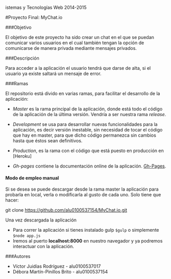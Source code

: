 istemas y Tecnologías Web 2014-2015

#Proyecto Final: MyChat.io


###Objetivo
 
El objetivo de este proyecto ha sido crear un chat en el que se puedan comunicar varios usuarios en el cual también tengan la opción de comunicarse de manera privada mediante mensajes privados. 

###Descripción

Para acceder a la aplicación el usuario tendrá que darse de alta, si el usuario ya existe saltará un mensaje de error.

###Ramas

El repositorio está divido en varias ramas, para facilitar el desarrollo de la aplicación:

- *Master* es la rama principal de la aplicación, donde está todo el código de la aplicación de la última versión. Vendría a ser nuestra rama *release*.

- *Development* se usa para desarrollar nuevas funcionalidades para la aplicación, es decir versión inestable, sin necesidad de tocar el código que hay en master, para que dicho código permanezca sin cambios hasta que éstos sean definitivos.

- *Production*, es la rama con el código que está puesto en producción en [Heroku]
- *Gh-pages* contiene la documentación online de la aplicación. [Gh-Pages](http://alu0100537017.github.io/STW-Chat/).

#### Modo de empleo **manual**

Si se desea se puede descargar desde la rama master la aplicación para probarla en local, verla o modificarla al gusto de cada uno. Solo tiene que hacer:

  git clone https://github.com/alu0100537154/MyChat.io.git

Una vez descargada la aplicación
 
- Para correr la aplicación si tienes instalado gulp `$gulp` o simplemente `$node app.js`
- Iremos al puerto **localhost:8000** en nuestro navegador y ya podremos interactuar con la aplicación.

###Autores

- Víctor Juidías Rodríguez - alu0100537017
- Débora Martín-Pinillos Brito - alu0100537154
